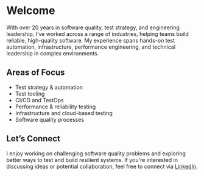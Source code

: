 # Welcome  

With over 20 years in software quality, test strategy, and engineering leadership, I’ve worked across a range of industries, helping teams build reliable, high-quality software. My experience spans hands-on test automation, infrastructure, performance engineering, and technical leadership in complex environments.  

## Areas of Focus  

- Test strategy & automation
- Test tooling
- CI/CD and TestOps  
- Performance & reliability testing  
- Infrastructure and cloud-based testing  
- Software quality processes  

## Let’s Connect  

I enjoy working on challenging software quality problems and exploring better ways to test and build resilient systems. If you're interested in discussing ideas or potential collaboration, feel free to connect via [LinkedIn](https://www.linkedin.com/in/miklosbagi/).  
